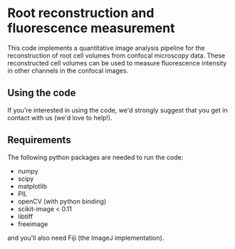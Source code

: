 # Root reconstruction and fluorescence measurement

This code implements a quantitative image analysis pipeline for the reconstruction of root cell volumes from confocal microscopy data. These reconstructed cell volumes can be used to measure fluorescence intensity in other channels in the confocal images.

## Using the code

If you're interested in using the code, we'd strongly suggest that you get in contact with us (we'd love to help!).

## Requirements

The following python packages are needed to run the code:

* numpy
* scipy
* matplotlib
* PIL
* openCV (with python binding) 
* scikit-image < 0.11
* libtiff
* freeimage

and you'll also need Fiji (the ImageJ implementation).
